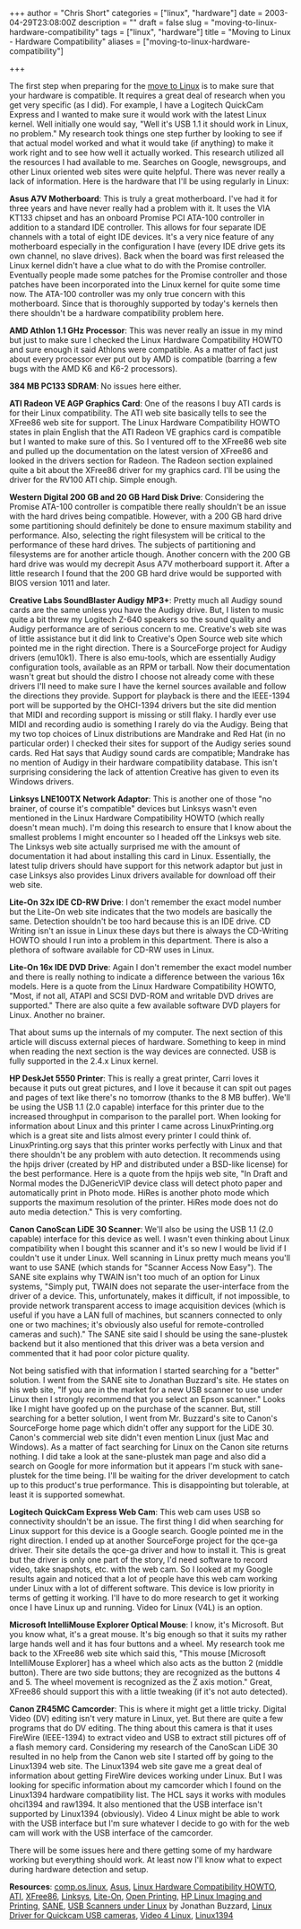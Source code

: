 +++
author = "Chris Short"
categories = ["linux", "hardware"]
date = 2003-04-29T23:08:00Z
description = ""
draft = false
slug = "moving-to-linux-hardware-compatibility"
tags = ["linux", "hardware"]
title = "Moving to Linux - Hardware Compatibility"
aliases = ["moving-to-linux-hardware-compatibility"]

+++

The first step when preparing for the [move to Linux](https://chrisshort.net/moving-to-linux/) is to make sure that your hardware is compatible. It requires a great deal of research when you get very specific (as I did). For example, I have a Logitech QuickCam Express and I wanted to make sure it would work with the latest Linux kernel. Well initially one would say, "Well it's USB 1.1 it should work in Linux, no problem." My research took things one step further by looking to see if that actual model worked and what it would take (if anything) to make it work right and to see how well it actually worked. This research utilized all the resources I had available to me. Searches on Google, newsgroups, and other Linux oriented web sites were quite helpful. There was never really a lack of information. Here is the hardware that I'll be using regularly in Linux:

<script async src="//pagead2.googlesyndication.com/pagead/js/adsbygoogle.js"></script>
<!-- chrisshort.net Responsive -->
<ins class="adsbygoogle"
     style="display:block"
     data-ad-client="ca-pub-8972983586873269"
     data-ad-slot="1297095894"
     data-ad-format="auto"></ins>
<script>
   (adsbygoogle = window.adsbygoogle || []).push({});
</script>

**Asus A7V Motherboard**: This is truly a great motherboard. I've had it for three years and have never really had a problem with it. It uses the VIA KT133 chipset and has an onboard Promise PCI ATA-100 controller in addition to a standard IDE controller. This allows for four separate IDE channels with a total of eight IDE devices. It's a very nice feature of any motherboard especially in the configuration I have (every IDE drive gets its own channel, no slave drives). Back when the board was first released the Linux kernel didn't have a clue what to do with the Promise controller. Eventually people made some patches for the Promise controller and those patches have been incorporated into the Linux kernel for quite some time now. The ATA-100 controller was my only true concern with this motherboard. Since that is thoroughly supported by today's kernels then there shouldn't be a hardware compatibility problem here.

**AMD Athlon 1.1 GHz Processor**: This was never really an issue in my mind but just to make sure I checked the Linux Hardware Compatibility HOWTO and sure enough it said Athlons were compatible. As a matter of fact just about every processor ever put out by AMD is compatible (barring a few bugs with the AMD K6 and K6-2 processors).

**384 MB PC133 SDRAM**: No issues here either.

**ATI Radeon VE AGP Graphics Card**: One of the reasons I buy ATI cards is for their Linux compatibility. The ATI web site basically tells to see the XFree86 web site for support. The Linux Hardware Compatibility HOWTO states in plain English that the ATI Radeon VE graphics card is compatible but I wanted to make sure of this. So I ventured off to the XFree86 web site and pulled up the documentation on the latest version of XFree86 and looked in the drivers section for Radeon. The Radeon section explained quite a bit about the XFree86 driver for my graphics card. I'll be using the driver for the RV100 ATI chip. Simple enough.

**Western Digital 200 GB and 20 GB Hard Disk Drive**: Considering the Promise ATA-100 controller is compatible there really shouldn't be an issue with the hard drives being compatible. However, with a 200 GB hard drive some partitioning should definitely be done to ensure maximum stability and performance. Also, selecting the right filesystem will be critical to the performance of these hard drives. The subjects of partitioning and filesystems are for another article though. Another concern with the 200 GB hard drive was would my decrepit Asus A7V motherboard support it. After a little research I found that the 200 GB hard drive would be supported with BIOS version 1011 and later.

<script async src="//pagead2.googlesyndication.com/pagead/js/adsbygoogle.js"></script>
<!-- chrisshort.net Responsive -->
<ins class="adsbygoogle"
     style="display:block"
     data-ad-client="ca-pub-8972983586873269"
     data-ad-slot="1297095894"
     data-ad-format="auto"></ins>
<script>
   (adsbygoogle = window.adsbygoogle || []).push({});
</script>

**Creative Labs SoundBlaster Audigy MP3+**: Pretty much all Audigy sound cards are the same unless you have the Audigy drive. But, I listen to music quite a bit threw my Logitech Z-640 speakers so the sound quality and Audigy performance are of serious concern to me. Creative's web site was of little assistance but it did link to Creative's Open Source web site which pointed me in the right direction. There is a SourceForge project for Audigy drivers (emu10k1). There is also emu-tools, which are essentially Audigy configuration tools, available as an RPM or tarball. Now their documentation wasn't great but should the distro I choose not already come with these drivers I'll need to make sure I have the kernel sources available and follow the directions they provide. Support for playback is there and the IEEE-1394 port will be supported by the OHCI-1394 drivers but the site did mention that MIDI and recording support is missing or still flaky. I hardly ever use MIDI and recording audio is something I rarely do via the Audigy. Being that my two top choices of Linux distributions are Mandrake and Red Hat (in no particular order) I checked their sites for support of the Audigy series sound cards. Red Hat says that Audigy sound cards are compatible; Mandrake has no mention of Audigy in their hardware compatibility database. This isn't surprising considering the lack of attention Creative has given to even its Windows drivers.

**Linksys LNE100TX Network Adaptor**: This is another one of those "no brainer, of course it's compatible" devices but Linksys wasn't even mentioned in the Linux Hardware Compatibility HOWTO (which really doesn't mean much). I'm doing this research to ensure that I know about the smallest problems I might encounter so I headed off the Linksys web site. The Linksys web site actually surprised me with the amount of documentation it had about installing this card in Linux. Essentially, the latest tulip drivers should have support for this network adaptor but just in case Linksys also provides Linux drivers available for download off their web site.

**Lite-On 32x IDE CD-RW Drive**: I don't remember the exact model number but the Lite-On web site indicates that the two models are basically the same. Detection shouldn't be too hard because this is an IDE drive. CD Writing isn't an issue in Linux these days but there is always the CD-Writing HOWTO should I run into a problem in this department. There is also a plethora of software available for CD-RW uses in Linux.

**Lite-On 16x IDE DVD Drive**: Again I don't remember the exact model number and there is really nothing to indicate a difference between the various 16x models. Here is a quote from the Linux Hardware Compatibility HOWTO, "Most, if not all, ATAPI and SCSI DVD-ROM and writable DVD drives are supported." There are also quite a few available software DVD players for Linux. Another no brainer.

That about sums up the internals of my computer. The next section of this article will discuss external pieces of hardware. Something to keep in mind when reading the next section is the way devices are connected. USB is fully supported in the 2.4.x Linux kernel.

<script async src="//pagead2.googlesyndication.com/pagead/js/adsbygoogle.js"></script>
<!-- chrisshort.net Responsive -->
<ins class="adsbygoogle"
     style="display:block"
     data-ad-client="ca-pub-8972983586873269"
     data-ad-slot="1297095894"
     data-ad-format="auto"></ins>
<script>
   (adsbygoogle = window.adsbygoogle || []).push({});
</script>

**HP DeskJet 5550 Printer**: This is really a great printer, Carri loves it because it puts out great pictures, and I love it because it can spit out pages and pages of text like there's no tomorrow (thanks to the 8 MB buffer). We'll be using the USB 1.1 (2.0 capable) interface for this printer due to the increased throughput in comparison to the parallel port. When looking for information about Linux and this printer I came across LinuxPrinting.org which is a great site and lists almost every printer I could think of. LinuxPrinting.org says that this printer works perfectly with Linux and that there shouldn't be any problem with auto detection. It recommends using the hpijs driver (created by HP and distributed under a BSD-like license) for the best performance. Here is a quote from the hpijs web site, "In Draft and Normal modes the DJGenericVIP device class will detect photo paper and automatically print in Photo mode. HiRes is another photo mode which supports the maximum resolution of the printer. HiRes mode does not do auto media detection." This is very comforting.

**Canon CanoScan LiDE 30 Scanner**: We'll also be using the USB 1.1 (2.0 capable) interface for this device as well. I wasn't even thinking about Linux compatibility when I bought this scanner and it's so new I would be livid if I couldn't use it under Linux. Well scanning in Linux pretty much means you'll want to use SANE (which stands for "Scanner Access Now Easy"). The SANE site explains why TWAIN isn't too much of an option for Linux systems, "Simply put, TWAIN does not separate the user-interface from the driver of a device. This, unfortunately, makes it difficult, if not impossible, to provide network transparent access to image acquisition devices (which is useful if you have a LAN full of machines, but scanners connected to only one or two machines; it's obviously also useful for remote-controlled cameras and such)." The SANE site said I should be using the sane-plustek backend but it also mentioned that this driver was a beta version and commented that it had poor color picture quality.

Not being satisfied with that information I started searching for a "better" solution. I went from the SANE site to Jonathan Buzzard's site. He states on his web site, "If you are in the market for a new USB scanner to use under Linux then I strongly recommend that you select an Epson scanner." Looks like I might have goofed up on the purchase of the scanner. But, still searching for a better solution, I went from Mr. Buzzard's site to Canon's SourceForge home page which didn't offer any support for the LiDE 30. Canon's commercial web site didn't even mention Linux (just Mac and Windows). As a matter of fact searching for Linux on the Canon site returns nothing. I did take a look at the sane-plustek man page and also did a search on Google for more information but it appears I'm stuck with sane-plustek for the time being. I'll be waiting for the driver development to catch up to this product's true performance. This is disappointing but tolerable, at least it is supported somewhat.

<script async src="//pagead2.googlesyndication.com/pagead/js/adsbygoogle.js"></script>
<!-- chrisshort.net Responsive -->
<ins class="adsbygoogle"
     style="display:block"
     data-ad-client="ca-pub-8972983586873269"
     data-ad-slot="1297095894"
     data-ad-format="auto"></ins>
<script>
   (adsbygoogle = window.adsbygoogle || []).push({});
</script>

**Logitech QuickCam Express Web Cam**: This web cam uses USB so connectivity shouldn't be an issue. The first thing I did when searching for Linux support for this device is a Google search. Google pointed me in the right direction. I ended up at another SourceForge project for the qce-ga driver. Their site details the qce-ga driver and how to install it. This is great but the driver is only one part of the story, I'd need software to record video, take snapshots, etc. with the web cam. So I looked at my Google results again and noticed that a lot of people have this web cam working under Linux with a lot of different software. This device is low priority in terms of getting it working. I'll have to do more research to get it working once I have Linux up and running. Video for Linux (V4L) is an option.

**Microsoft IntelliMouse Explorer Optical Mouse**: I know, it's Microsoft. But you know what, it's a great mouse. It's big enough so that it suits my rather large hands well and it has four buttons and a wheel. My research took me back to the XFree86 web site which said this, "This mouse [Microsoft IntelliMouse Explorer] has a wheel which also acts as the button 2 (middle button). There are two side buttons; they are recognized as the buttons 4 and 5. The wheel movement is recognized as the Z axis motion." Great, XFree86 should support this with a little tweaking (if it's not auto detected).

**Canon ZR45MC Camcorder**: This is where it might get a little tricky. Digital Video (DV) editing isn't very mature in Linux, yet. But there are quite a few programs that do DV editing. The thing about this camera is that it uses FireWire (IEEE-1394) to extract video and USB to extract still pictures off of a flash memory card. Considering my research of the CanoScan LiDE 30 resulted in no help from the Canon web site I started off by going to the Linux1394 web site. The Linux1394 web site gave me a great deal of information about getting FireWire devices working under Linux. But I was looking for specific information about my camcorder which I found on the Linux1394 hardware compatibility list. The HCL says it works with modules ohci1394 and raw1394. It also mentioned that the USB interface isn't supported by Linux1394 (obviously). Video 4 Linux might be able to work with the USB interface but I'm sure whatever I decide to go with for the web cam will work with the USB interface of the camcorder.

There will be some issues here and there getting some of my hardware working but everything should work. At least now I'll know what to expect during hardware detection and setup.

**Resources**: [comp.os.linux](https://groups.google.com/forum/#!search/comp.os.linux), [Asus](http://www.asus.com/), [Linux Hardware Compatibility HOWTO](http://www.tldp.org/HOWTO/Hardware-HOWTO/), [ATI](http://www.amd.com/en-us/products/graphics), [XFree86](http://www.xfree86.org/), [Linksys](http://www.linksys.com/), [Lite-On](http://www.liteonit.com/), [Open Printing](http://www.openprinting.org/printers), [HP Linux Imaging and Printing](http://hplipopensource.com/hplip-web/index.html),  [SANE](http://www.sane-project.org/), [USB Scanners under Linux](http://www.buzzard.me.uk/jonathan/scanners-usb.html) by Jonathan Buzzard,  [Linux Driver for Quickcam USB cameras](http://qce-ga.sourceforge.net/), [Video 4 Linux](http://www.exploits.org/v4l/), [Linux1394](https://ieee1394.wiki.kernel.org/index.php/Main_Page)